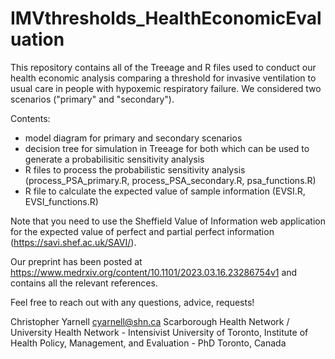 # IMVthresholds_HealthEconomicEvaluation
 
This repository contains all of the Treeage and R files used to conduct our health economic analysis comparing a threshold for invasive ventilation to usual care in people with hypoxemic respiratory failure. We considered two scenarios ("primary" and "secondary"). 

Contents:
- model diagram for primary and secondary scenarios
- decision tree for simulation in Treeage for both which can be used to generate a probabilisitic sensitivity analysis
- R files to process the probabilistic sensitivity analysis (process_PSA_primary.R, process_PSA_secondary.R, psa_functions.R)
- R file to calculate the expected value of sample information (EVSI.R, EVSI_functions.R)

Note that you need to use the Sheffield Value of Information web application for the expected value of perfect and partial perfect information (https://savi.shef.ac.uk/SAVI/).

Our preprint has been posted at https://www.medrxiv.org/content/10.1101/2023.03.16.23286754v1 and contains all the relevant references.

Feel free to reach out with any questions, advice, requests!

Christopher Yarnell
cyarnell@shn.ca
Scarborough Health Network / University Health Network - Intensivist
University of Toronto, Institute of Health Policy, Management, and Evaluation - PhD
Toronto, Canada

